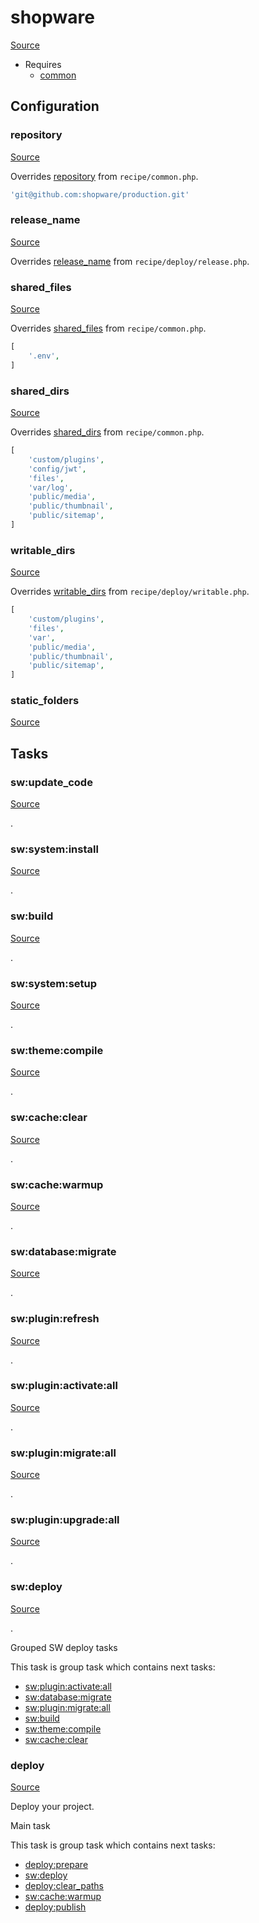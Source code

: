 <!-- DO NOT EDIT THIS FILE! -->
<!-- Instead edit recipe/shopware.php -->
<!-- Then run bin/docgen -->

# shopware

[Source](/recipe/shopware.php)



* Requires
  * [common](/docs/recipe/common.md)

## Configuration
### repository
[Source](https://github.com/deployphp/deployer/blob/master/recipe/shopware.php#L10)

Overrides [repository](/docs/recipe/common.md#repository) from `recipe/common.php`.



```php title="Default value"
'git@github.com:shopware/production.git'
```


### release_name
[Source](https://github.com/deployphp/deployer/blob/master/recipe/shopware.php#L12)

Overrides [release_name](/docs/recipe/deploy/release.md#release_name) from `recipe/deploy/release.php`.





### shared_files
[Source](https://github.com/deployphp/deployer/blob/master/recipe/shopware.php#L16)

Overrides [shared_files](/docs/recipe/common.md#shared_files) from `recipe/common.php`.



```php title="Default value"
[
    '.env',
]
```


### shared_dirs
[Source](https://github.com/deployphp/deployer/blob/master/recipe/shopware.php#L19)

Overrides [shared_dirs](/docs/recipe/common.md#shared_dirs) from `recipe/common.php`.



```php title="Default value"
[
    'custom/plugins',
    'config/jwt',
    'files',
    'var/log',
    'public/media',
    'public/thumbnail',
    'public/sitemap',
]
```


### writable_dirs
[Source](https://github.com/deployphp/deployer/blob/master/recipe/shopware.php#L28)

Overrides [writable_dirs](/docs/recipe/deploy/writable.md#writable_dirs) from `recipe/deploy/writable.php`.



```php title="Default value"
[
    'custom/plugins',
    'files',
    'var',
    'public/media',
    'public/thumbnail',
    'public/sitemap',
]
```


### static_folders
[Source](https://github.com/deployphp/deployer/blob/master/recipe/shopware.php#L36)






## Tasks

### sw:update_code
[Source](https://github.com/deployphp/deployer/blob/master/recipe/shopware.php#L38)

.




### sw:system:install
[Source](https://github.com/deployphp/deployer/blob/master/recipe/shopware.php#L41)

.




### sw:build
[Source](https://github.com/deployphp/deployer/blob/master/recipe/shopware.php#L44)

.




### sw:system:setup
[Source](https://github.com/deployphp/deployer/blob/master/recipe/shopware.php#L47)

.




### sw:theme:compile
[Source](https://github.com/deployphp/deployer/blob/master/recipe/shopware.php#L50)

.




### sw:cache:clear
[Source](https://github.com/deployphp/deployer/blob/master/recipe/shopware.php#L53)

.




### sw:cache:warmup
[Source](https://github.com/deployphp/deployer/blob/master/recipe/shopware.php#L56)

.




### sw:database:migrate
[Source](https://github.com/deployphp/deployer/blob/master/recipe/shopware.php#L60)

.




### sw:plugin:refresh
[Source](https://github.com/deployphp/deployer/blob/master/recipe/shopware.php#L63)

.




### sw:plugin:activate:all
[Source](https://github.com/deployphp/deployer/blob/master/recipe/shopware.php#L133)

.




### sw:plugin:migrate:all
[Source](https://github.com/deployphp/deployer/blob/master/recipe/shopware.php#L154)

.




### sw:plugin:upgrade:all
[Source](https://github.com/deployphp/deployer/blob/master/recipe/shopware.php#L174)

.




### sw:deploy
[Source](https://github.com/deployphp/deployer/blob/master/recipe/shopware.php#L197)

.

Grouped SW deploy tasks


This task is group task which contains next tasks:
* [sw:plugin:activate:all](/docs/recipe/shopware.md#swpluginactivateall)
* [sw:database:migrate](/docs/recipe/shopware.md#swdatabasemigrate)
* [sw:plugin:migrate:all](/docs/recipe/shopware.md#swpluginmigrateall)
* [sw:build](/docs/recipe/shopware.md#swbuild)
* [sw:theme:compile](/docs/recipe/shopware.md#swthemecompile)
* [sw:cache:clear](/docs/recipe/shopware.md#swcacheclear)


### deploy
[Source](https://github.com/deployphp/deployer/blob/master/recipe/shopware.php#L210)

Deploy your project.

Main task


This task is group task which contains next tasks:
* [deploy:prepare](/docs/recipe/common.md#deployprepare)
* [sw:deploy](/docs/recipe/shopware.md#swdeploy)
* [deploy:clear_paths](/docs/recipe/deploy/clear_paths.md#deployclear_paths)
* [sw:cache:warmup](/docs/recipe/shopware.md#swcachewarmup)
* [deploy:publish](/docs/recipe/common.md#deploypublish)


